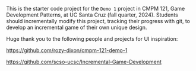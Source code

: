 This is the starter code project for the `Demo 1` project in CMPM 121, Game Development Patterns, at UC Santa Cruz (fall quarter, 2024). Students should incrementally modify this project, tracking their progress with git, to develop an incremental game of their own unique design.

Huge thank you to the following people and projects for UI inspiration:

https://github.com/rozy-dixon/cmpm-121-demo-1

https://github.com/scso-ucsc/Incremental-Game-Development
